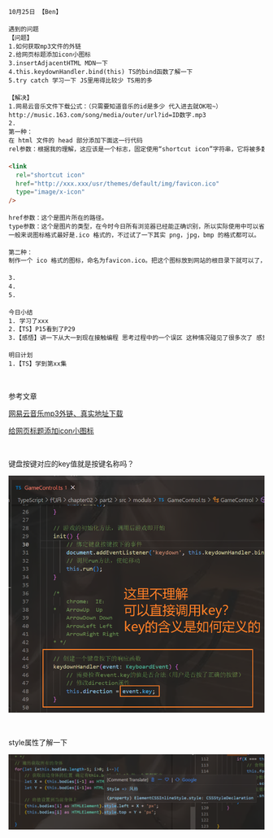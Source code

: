 ```html
10月25日 【Ben】

遇到的问题
【问题】
1.如何获取mp3文件的外链
2.给网页标题添加icon小图标
3.insertAdjacentHTML MDN一下
4.this.keydownHandler.bind(this) TS的bind函数了解一下
5.try catch 学习一下 JS里用得比较少 TS用的多

【解决】
1.网易云音乐文件下载公式：（只需要知道音乐的id是多少 代入进去就OK啦~）
http://music.163.com/song/media/outer/url?id=ID数字.mp3
2.
第一种：
在 html 文件的 head 部分添加下面这一行代码
rel参数：根据我的理解，这应该是一个标志，固定使用“shortcut icon”字符串，它将被多数遵守标准的浏览器识别为列出可能的关键词(“shortcut”将被忽略,而仅适用“icon”);而 Internet Explorer 将会把它作为一个单独的名称(“shortcut icon”)。这样做的结果是所有浏览器都可以理解此代码。

<link
  rel="shortcut icon"
  href="http://xxx.xxx/usr/themes/default/img/favicon.ico"
  type="image/x-icon"
/>

href参数：这个是图片所在的路径。
type参数：这个是图片的类型，在今时今日所有浏览器已经能正确识别，所以实际使用中可以省略。
一般来说图标格式最好是.ico 格式的，不过试了一下其实 png，jpg，bmp 的格式都可以。

第二种：
制作一个 ico 格式的图标，命名为favicon.ico。把这个图标放到网站的根目录下就可以了，页面加载时浏览器会自动检索这个图标然后把它加到标题上。

3.
4.
5.

今日小结
1. 学习了xxx
2.【TS】P15看到了P29
3.【感悟】讲一下从大一到现在接触编程 思考过程中的一个误区 这种情况碰见了很多次了 感觉也是自己代码编写水平提高的一个瓶颈 就是在处理代码逻辑或写业务代码的时候 封装好的代码可以直接用（源码也看得懂）逻辑代码原理什么的都很清楚 但就是有点钻牛角尖 拼写函数名的时候就会想它源码是怎么实现的 但经常性的情况的无法在短时间在脑海中编译出来 我觉得这是一个很正常的现象 并不是说通过这件事反映你脑子不好使 没别人好使或者怎么这么样 我觉得这应该是一种普遍现象 只要你封装的函数源码当时编写或学习时能理清头绪 理解了思路 直接用就行 业务代码有自己实现的思路并编写出来就达成目标（这个我认为比较重要 同时这个也是相较简单的 要注意好边界问题和极端问题 （后续的优化和扩展 我觉得就OK了 照我目前的水准来说）） 手撸代码和理解代码又是两种不同的境界 但现在要做的是尽可能短的时间内扩展自己的广度 等形成框架再深入深度的学习 后期再锤炼一下自己的数据结构和算法水平 提高代码编写的思想和实现思路

明日计划
1.【TS】学到第xx集
```

​	

参考文章

[网易云音乐mp3外链、真实地址下载](https://developer.aliyun.com/article/880115)

[给网页标题添加icon小图标](https://rabbitfeet.net/archives/add-icon-to-page-title)

​	

键盘按键对应的key值就是按键名称吗？

![image-20221025203454615](../TypeScript.assets/image-20221025203454615.png)

​	

style属性了解一下

![image-20221025212947893](10月25日.assets/image-20221025212947893.png)